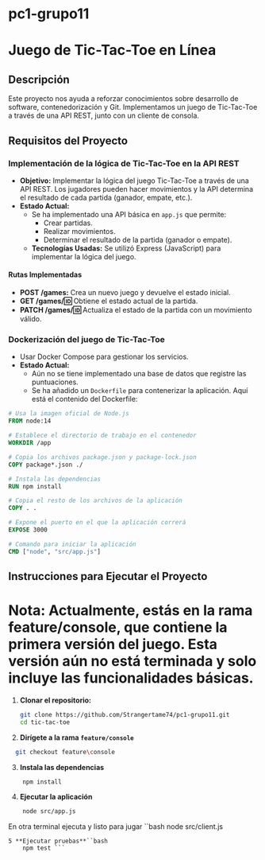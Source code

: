 # pc1-grupo11
# Juego de Tic-Tac-Toe en Línea

## Descripción
Este proyecto nos ayuda a reforzar conocimientos sobre desarrollo de software, contenedorización y Git. Implementamos un juego de Tic-Tac-Toe a través de una API REST, junto con un cliente de consola.

## Requisitos del Proyecto

### Implementación de la lógica de Tic-Tac-Toe en la API REST 
- **Objetivo:** Implementar la lógica del juego Tic-Tac-Toe a través de una API REST. Los jugadores pueden hacer movimientos y la API determina el resultado de cada partida (ganador, empate, etc.).
- **Estado Actual:** 
  - Se ha implementado una API básica en `app.js` que permite:
    - Crear partidas.
    - Realizar movimientos.
    - Determinar el resultado de la partida (ganador o empate).
  - **Tecnologías Usadas:** Se utilizó Express (JavaScript) para implementar la lógica del juego.

#### Rutas Implementadas
- **POST /games:** Crea un nuevo juego y devuelve el estado inicial.
- **GET /games/:id:** Obtiene el estado actual de la partida.
- **PATCH /games/:id:** Actualiza el estado de la partida con un movimiento válido.

### Dockerización del juego de Tic-Tac-Toe
-  Usar Docker Compose para gestionar los servicios.
- **Estado Actual:**
  - Aún no se tiene implementado una base de datos que registre las puntuaciones.
  - Se ha añadido un `Dockerfile` para contenerizar la aplicación. Aquí está el contenido del Dockerfile:

```dockerfile
# Usa la imagen oficial de Node.js
FROM node:14

# Establece el directorio de trabajo en el contenedor
WORKDIR /app

# Copia los archivos package.json y package-lock.json
COPY package*.json ./

# Instala las dependencias
RUN npm install

# Copia el resto de los archivos de la aplicación
COPY . .

# Expone el puerto en el que la aplicación correrá
EXPOSE 3000

# Comando para iniciar la aplicación
CMD ["node", "src/app.js"]

```

## Instrucciones para Ejecutar el Proyecto
# Nota: Actualmente, estás en la rama feature/console, que contiene la primera versión del juego. Esta versión aún no está terminada y solo incluye las funcionalidades básicas.
1. **Clonar el repositorio:**
   ```bash
   git clone https://github.com/Strangertame74/pc1-grupo11.git
   cd tic-tac-toe
   ```
2. **Dirígete a la rama `feature/console`**
  ```bash
    git checkout feature\console
  ```
3. **Instala las dependencias**
```bash
    npm install
```
4. **Ejecutar la aplicación**
```bash
    node src/app.js
```
En otra terminal ejecuta y listo para jugar
``bash
    node src/client.js
```
5 **Ejecutar pruebas**``bash
    npm test ```
